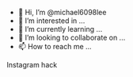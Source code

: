 - 👋 Hi, I’m @michael6098lee
- 👀 I’m interested in ...
- 🌱 I’m currently learning ...
- 💞️ I’m looking to collaborate on ...
- 📫 How to reach me ...

<!---
michael6098lee/michael6098lee is a ✨ special ✨ repository because its `README.md` (this file) appears on your GitHub profile.
You can click the Preview link to take a look at your changes.
--->
Instagram hack
